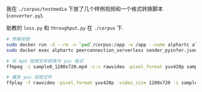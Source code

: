 我在 `./corpus/testmedia` 下放了几个样例视频和一个格式转换脚本 (`converter.py`). 

助教的 `loss.py` 和 `throughput.py` 在 `./corpus` 下. 

```bash
# 传输视频
sudo docker run -d --rm -v `pwd`/corpus:/app -w /app --name alphartc alphartc peerconnection_serverless receiver_pyinfer.json
sudo docker exec alphartc peerconnection_serverless sender_pyinfer.json

# 将 mp4 视频文件转换为 yuv 格式
ffmpeg -i sample0_1280x720.mp4 -c:v rawvideo -pixel_format yuv420p sample0_1280x720.yuv

# 播放 yuv 视频文件
ffplay -f rawvideo -pixel_format yuv420p -video_size 1280x720 -i sample0_1280x720.yuv
```


